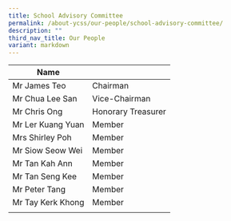 ```yaml
---
title: School Advisory Committee
permalink: /about-ycss/our-people/school-advisory-committee/
description: ""
third_nav_title: Our People
variant: markdown
---
```

| Name |  |
|---|---|
| Mr James Teo | Chairman |
| Mr Chua Lee San | Vice-Chairman |
| Mr Chris Ong | Honorary Treasurer |
| Mr Ler Kuang Yuan | Member |
| Mrs Shirley Poh | Member |
| Mr Siow Seow Wei  | Member |
| Mr Tan Kah Ann | Member |
| Mr Tan Seng Kee | Member |
| Mr Peter Tang | Member |
| Mr Tay Kerk Khong| Member |
| | |